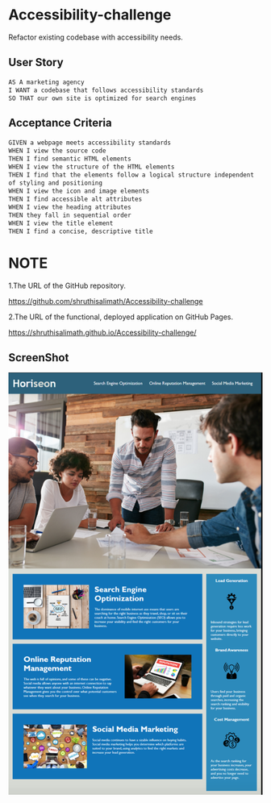 # Accessibility-challenge
Refactor existing codebase with accessibility needs.
## User Story

```
AS A marketing agency
I WANT a codebase that follows accessibility standards
SO THAT our own site is optimized for search engines
```

## Acceptance Criteria

```
GIVEN a webpage meets accessibility standards
WHEN I view the source code
THEN I find semantic HTML elements
WHEN I view the structure of the HTML elements
THEN I find that the elements follow a logical structure independent of styling and positioning
WHEN I view the icon and image elements
THEN I find accessible alt attributes
WHEN I view the heading attributes
THEN they fall in sequential order
WHEN I view the title element
THEN I find a concise, descriptive title
```
# NOTE
1.The URL of the GitHub repository.

https://github.com/shruthisalimath/Accessibility-challenge

2.The URL of the functional, deployed application on GitHub Pages.

https://shruthisalimath.github.io/Accessibility-challenge/

## ScreenShot 

![Accessibility](./assets/images/Accessibility_Screenshot.png)

